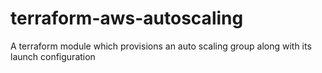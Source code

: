 # terraform-aws-autoscaling
A terraform module which provisions an auto scaling group along with its launch configuration
